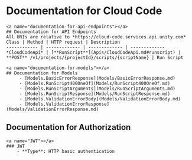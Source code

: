 # Documentation for Cloud Code
    <a name="documentation-for-api-endpoints"></a>
    ## Documentation for API Endpoints
    All URIs are relative to *https://cloud-code.services.api.unity.com*
    Class | Method | HTTP request | Description
    ------------ | ------------- | ------------- | -------------
    *CloudCodeApi* | [**RunScript**](Apis/CloudCodeApi.md#runscript) | **POST** /v1/projects/{projectId}/scripts/{scriptName} | Run Script
    
    <a name="documentation-for-models"></a>
    ## Documentation for Models
         - [Models.BasicErrorResponse](Models/BasicErrorResponse.md)
         - [Models.RunScript400OneOf](Models/RunScript400OneOf.md)
         - [Models.RunScriptArguments](Models/RunScriptArguments.md)
         - [Models.RunScriptResponse](Models/RunScriptResponse.md)
         - [Models.ValidationErrorBody](Models/ValidationErrorBody.md)
         - [Models.ValidationErrorResponse](Models/ValidationErrorResponse.md)
        
<a name="documentation-for-authorization"></a>
## Documentation for Authorization
    <a name="JWT"></a>
    ### JWT
        - **Type**: HTTP basic authentication
    